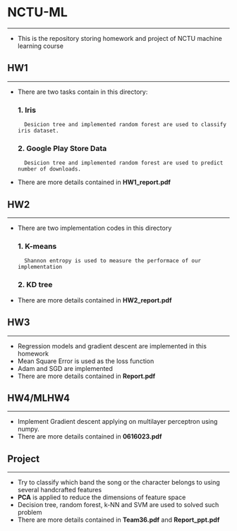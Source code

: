 # NCTU-ML
---
- This is the repository storing homework and project of NCTU machine learning course


## HW1
---
- There are two tasks contain in this directory:
    ### 1. Iris
        Desicion tree and implemented random forest are used to classify iris dataset.
    ### 2. Google Play Store Data 
        Desicion tree and implemented random forest are used to predict number of downloads.
        
- There are more details contained in **HW1_report.pdf**

## HW2
---
- There are two implementation codes in this directory
    ### 1. K-means
        Shannon entropy is used to measure the performace of our implementation
    ### 2. KD tree

- There are more details contained in **HW2_report.pdf**
    
## HW3
---
- Regression models and gradient descent are implemented in this homework
- Mean Square Error is used as the loss function
- Adam and SGD are implemented
- There are more details contained in **Report.pdf**


## HW4/MLHW4
---
- Implement Gradient descent applying on multilayer perceptron using numpy.
- There are more details contained in **0616023.pdf**

## Project
---
- Try to classify which band the song or the character  belongs to using several handcrafted features
- **PCA** is applied to reduce the dimensions of feature space
- Decision tree, random forest, k-NN and SVM are used to solved such problem
- There are more details contained in **Team36.pdf** and **Report_ppt.pdf** 

